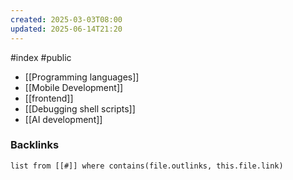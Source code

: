 ```yaml
---
created: 2025-03-03T08:00
updated: 2025-06-14T21:20
---
```

#index #public

- [[Programming languages]]
- [[Mobile Development]]
- [[frontend]]
- [[Debugging shell scripts]]
- [[AI development]]

### Backlinks
```dataview 
list from [[#]] where contains(file.outlinks, this.file.link)
```

